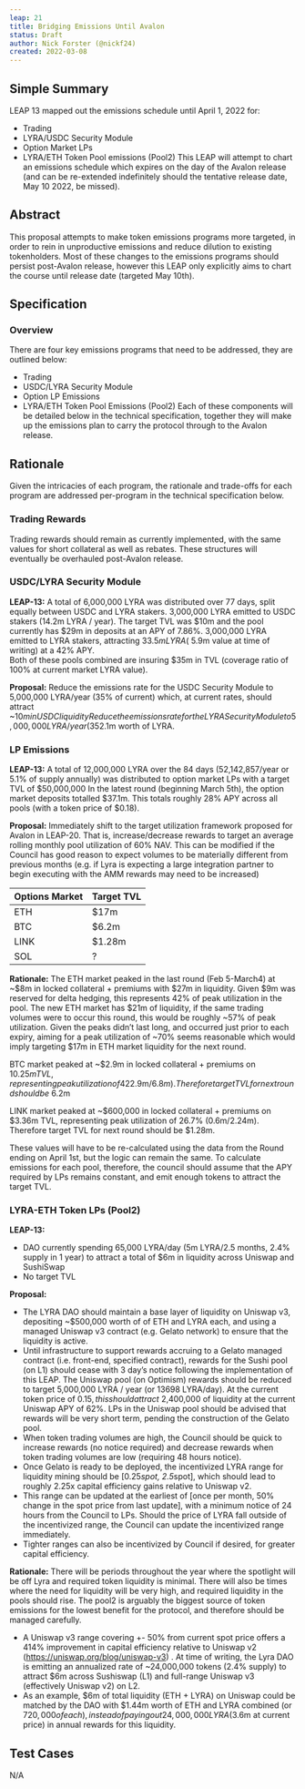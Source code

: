 ```yaml
---
leap: 21
title: Bridging Emissions Until Avalon
status: Draft
author: Nick Forster (@nickf24)
created: 2022-03-08
---
```

## Simple Summary
LEAP 13 mapped out the emissions schedule until April 1, 2022 for:
- Trading 
- LYRA/USDC Security Module 
- Option Market LPs 
- LYRA/ETH Token Pool emissions (Pool2) 
This LEAP will attempt to chart an emissions schedule which expires on the day of the Avalon release (and can be re-extended indefinitely should the tentative release date, May 10 2022, be missed). 

## Abstract
This proposal attempts to make token emissions programs more targeted, in order to rein in unproductive emissions and reduce dilution to existing tokenholders. Most of these changes to the emissions programs should persist post-Avalon release, however this LEAP only explicitly aims to chart the course until release date (targeted May 10th). 

## Specification 

### Overview
There are four key emissions programs that need to be addressed, they are outlined below: 
- Trading 
- USDC/LYRA Security Module
- Option LP Emissions
- LYRA/ETH Token Pool Emissions (Pool2)
Each of these components will be detailed below in the technical specification, together they will make up the emissions plan to carry the protocol through to the Avalon release. 

## Rationale
Given the intricacies of each program, the rationale and trade-offs for each program are addressed per-program in the technical specification below. 

### Trading Rewards
Trading rewards should remain as currently implemented, with the same values for short collateral as well as rebates. These structures will eventually be overhauled post-Avalon release. 

### USDC/LYRA Security Module 
**LEAP-13:**
A total of 6,000,000 LYRA was distributed over 77 days, split equally between USDC and LYRA stakers. 
3,000,000 LYRA emitted to USDC stakers (14.2m LYRA / year). The target TVL was $10m and the pool currently has $29m in deposits at an APY of 7.86%.
3,000,000 LYRA emitted to LYRA stakers, attracting $33.5m LYRA (~$5.9m value at time of writing) at a 42% APY.   
Both of these pools combined are insuring $35m in TVL (coverage ratio of 100% at current market LYRA value). 

**Proposal:**
Reduce the emissions rate for the USDC Security Module to 5,000,000 LYRA/year (35% of current) which, at current rates, should attract ~$10m in USDC liquidity
Reduce the emissions rate for the LYRA Security Module to 5,000,000 LYRA/year (35% of current) which, at current rates, should attract ~$2.1m worth of LYRA. 

### LP Emissions

**LEAP-13:** 
A total of 12,000,000 LYRA over the 84 days (52,142,857/year or 5.1% of supply annually) was distributed to option market LPs with a target TVL of $50,000,000 
In the latest round (beginning March 5th), the option market deposits totalled $37.1m. This totals roughly 28% APY across all pools (with a token price of $0.18). 

**Proposal:**
Immediately shift to the target utilization framework proposed for Avalon in LEAP-20. That is, increase/decrease rewards to target an average rolling monthly pool utilization of 60% NAV. This can be modified if the Council has good reason to expect volumes to be materially different from previous months (e.g. if Lyra is expecting a large integration partner to begin executing with the AMM rewards may need to be increased) 

| Options Market | Target TVL |
| ----------- | ----------- |
| ETH | $17m |
| BTC | $6.2m |
| LINK | $1.28m |
| SOL | ? | 

**Rationale:** 
The ETH market peaked in the last round (Feb 5-March4) at ~$8m in locked collateral + premiums with $27m in liquidity. Given $9m was reserved for delta hedging, this represents 42% of peak utilization in the pool. The new ETH market has $21m of liquidity, if the same trading volumes were to occur this round, this would be roughly ~57% of peak utilization. Given the peaks didn’t last long, and occurred just prior to each expiry, aiming for a peak utilization of ~70% seems reasonable which would imply targeting $17m in ETH market liquidity for the next round.

BTC market peaked at ~$2.9m in locked collateral + premiums on $10.25m TVL, representing peak utilization of 42% ($2.9m/$6.8m). Therefore target TVL for next round should be ~$6.2m 

LINK market peaked at ~$600,000 in locked collateral + premiums on $3.36m TVL, representing peak utilization of 26.7% (0.6m/2.24m). Therefore target TVL for next round should be $1.28m.

These values will have to be re-calculated using the data from the Round ending on April 1st, but the logic can remain the same. To calculate emissions for each pool, therefore, the council should assume that the APY required by LPs remains constant, and emit enough tokens to attract the target TVL. 



### LYRA-ETH Token LPs (Pool2) 

**LEAP-13:** 
- DAO currently spending 65,000 LYRA/day (5m LYRA/2.5 months, 2.4% supply in 1 year) to attract a total of $6m in liquidity across Uniswap and SushiSwap
- No target TVL

**Proposal:** 
- The LYRA DAO should maintain a base layer of liquidity on Uniswap v3, depositing ~$500,000 worth of of ETH and LYRA each, and using a managed Uniswap v3 contract (e.g. Gelato network) to ensure that the liquidity is active. 
- Until infrastructure to support rewards accruing to a Gelato managed contract (i.e. front-end, specified contract), rewards for the Sushi pool (on L1) should cease with 3 day’s notice following the implementation of this LEAP. The Uniswap pool (on Optimism) rewards should be reduced to target 5,000,000 LYRA / year (or 13698 LYRA/day). At the current token price of $0.15, this should attract ~$2,400,000 of liquidity at the current Uniswap APY of 62%. LPs in the Uniswap pool should be advised that rewards will be very short term, pending the construction of the Gelato pool. 
- When token trading volumes are high, the Council should be quick to increase rewards (no notice required) and decrease rewards when token trading volumes are low (requiring 48 hours notice). 
- Once Gelato is ready to be deployed, the incentivized LYRA range for liquidity mining should be [0.25*spot, 2.5*spot], which should lead to roughly 2.25x capital efficiency gains relative to Uniswap v2. 
- This range can be updated at the earliest of [once per month, 50% change in the spot price from last update], with a minimum notice of 24 hours from the Council to LPs. Should the price of LYRA fall outside of the incentivized range, the Council can update the incentivized range immediately. 
- Tighter ranges can also be incentivized by Council if desired, for greater capital efficiency. 

**Rationale:**
There will be periods throughout the year where the spotlight will be off Lyra and required token liquidity is minimal. There will also be times where the need for liquidity will be very high, and required liquidity in the pools should rise. The pool2 is arguably the biggest source of token emissions for the lowest benefit for the protocol, and therefore should be managed carefully. 
- A Uniswap v3 range covering +- 50% from current spot price offers a 414% improvement in capital efficiency relative to Uniswap v2 (https://uniswap.org/blog/uniswap-v3) . At time of writing, the Lyra DAO is emitting an annualized rate of ~24,000,000 tokens (2.4% supply) to attract $6m across Sushiswap (L1) and full-range Uniswap v3 (effectively Uniswap v2) on L2. 
- As an example, $6m of total liquidity (ETH + LYRA) on Uniswap could be matched by the DAO with $1.44m worth of ETH and LYRA combined (or $720,000 of each), instead of paying out 24,000,000 LYRA ($3.6m at current price) in annual rewards for this liquidity. 

## Test Cases
N/A
